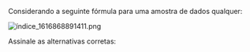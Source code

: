 Considerando a seguinte fórmula para uma amostra de dados qualquer:

<img src="https://raw.githubusercontent.com/dh-mumuki/mumuki-guia-python3-ds-br-assessment-2021-03/master/assets/%C3%ADndice_1616868891411.png" alt="índice_1616868891411.png" width="auto" height="auto">

Assinale as alternativas corretas:
